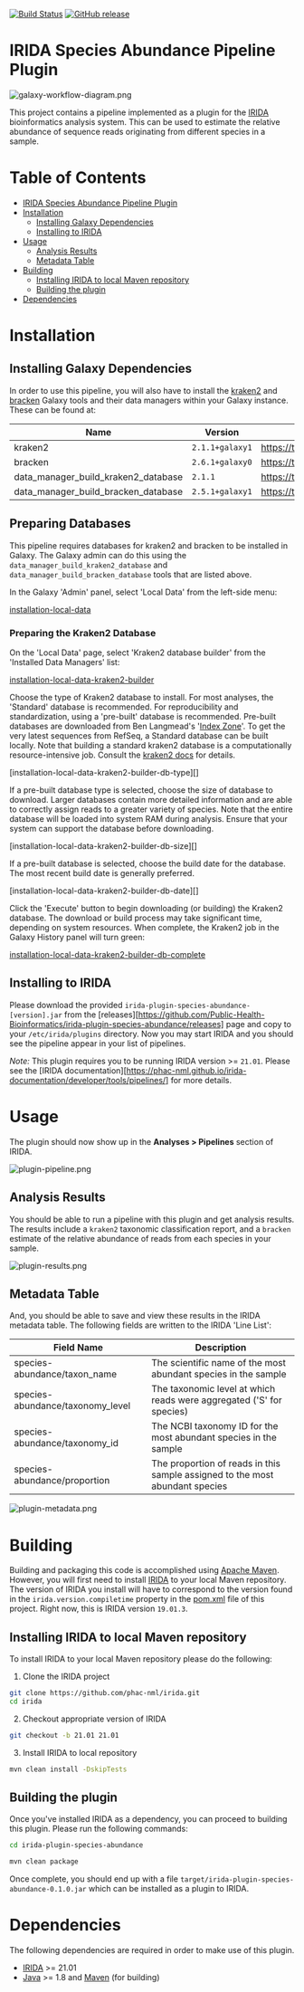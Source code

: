 [![Build Status](https://travis-ci.org/Public-Health-Bioinformatics/irida-plugin-species-abundance.svg?branch=master)](https://travis-ci.org/Public-Health-Bioinformatics/irida-plugin-species-abundance)
[![GitHub release](https://img.shields.io/github/release/public-health-bioinformatics/irida-plugin-species-abundance.svg)](https://github.com/public-health-bioinformatics/irida-plugin-species-abundance/releases/latest)

# IRIDA Species Abundance Pipeline Plugin

![galaxy-workflow-diagram.png][]

This project contains a pipeline implemented as a plugin for the [IRIDA][] bioinformatics analysis system. 
This can be used to estimate the relative abundance of sequence reads originating from different species in a sample.

# Table of Contents

   * [IRIDA Species Abundance Pipeline Plugin](#irida-example-pipeline-plugin)
   * [Installation](#installation)
      * [Installing Galaxy Dependencies](#installing-galaxy-dependencies)
      * [Installing to IRIDA](#installing-to-irida)
   * [Usage](#usage)
      * [Analysis Results](#analysis-results)
      * [Metadata Table](#metadata-table)
   * [Building](#building)
      * [Installing IRIDA to local Maven repository](#installing-irida-to-local-maven-repository)
      * [Building the plugin](#building-the-plugin)
   * [Dependencies](#dependencies)

# Installation

## Installing Galaxy Dependencies

In order to use this pipeline, you will also have to install the [kraken2][] and [bracken][] Galaxy tools and their data 
managers within your Galaxy instance. These can be found at:

| Name                               | Version               | Galaxy Tool                                                                                |
|------------------------------------|-----------------------|--------------------------------------------------------------------------------------------|
| kraken2                            | `2.1.1+galaxy1`       | <https://toolshed.g2.bx.psu.edu/view/iuc/kraken2/e674066930b2>                             |
| bracken                            | `2.6.1+galaxy0`       | <https://toolshed.g2.bx.psu.edu/view/iuc/bracken/b08ac10aed96>                             |
| data_manager_build_kraken2_database| `2.1.1`               | <https://toolshed.g2.bx.psu.edu/view/iuc/data_manager_build_kraken2_database/2f27f3b86827> |
| data_manager_build_bracken_database| `2.5.1+galaxy1`       | <https://toolshed.g2.bx.psu.edu/view/iuc/data_manager_build_bracken_database/3c7d2c84cb09> |

## Preparing Databases

This pipeline requires databases for kraken2 and bracken to be installed in Galaxy. The Galaxy admin can do this using the `data_manager_build_kraken2_database` and
`data_manager_build_bracken_database` tools that are listed above.

In the Galaxy 'Admin' panel, select 'Local Data' from the left-side menu:

[installation-local-data][]

### Preparing the Kraken2 Database

On the 'Local Data' page, select 'Kraken2 database builder' from the 'Installed Data Managers' list:

[installation-local-data-kraken2-builder][]

Choose the type of Kraken2 database to install. For most analyses, the 'Standard' database is recommended. For reproducibility and standardization, using a
'pre-built' database is recommended. Pre-built databases are downloaded from Ben Langmead's '[Index Zone](https://benlangmead.github.io/aws-indexes/k2)'. To get the very latest sequences
from RefSeq, a Standard database can be built locally. Note that building a standard kraken2 database is a computationally resource-intensive job. Consult the
[kraken2 docs](https://github.com/DerrickWood/kraken2/wiki/Manual) for details.

[installation-local-data-kraken2-builder-db-type][]

If a pre-built database type is selected, choose the size of database to download. Larger databases contain more detailed information and are able to correctly assign reads to a greater
variety of species. Note that the entire database will be loaded into system RAM during analysis. Ensure that your system can support the database before downloading.

[installation-local-data-kraken2-builder-db-size][]

If a pre-built database is selected, choose the build date for the database. The most recent build date is generally preferred.

[installation-local-data-kraken2-builder-db-date][]

Click the 'Execute' button to begin downloading (or building) the Kraken2 database. The download or build process may take significant time, depending on system resources. When complete, the
Kraken2 job in the Galaxy History panel will turn green:

[installation-local-data-kraken2-builder-db-complete][]

## Installing to IRIDA

Please download the provided `irida-plugin-species-abundance-[version].jar` from the [releases][https://github.com/Public-Health-Bioinformatics/irida-plugin-species-abundance/releases]
page and copy to your  `/etc/irida/plugins` directory.  Now you may start IRIDA and you should see the pipeline appear in your list of pipelines.

*Note:* This plugin requires you to be running IRIDA version >= `21.01`. Please see the [IRIDA documentation][https://phac-nml.github.io/irida-documentation/developer/tools/pipelines/] for more details.

# Usage

The plugin should now show up in the **Analyses > Pipelines** section of IRIDA.

![plugin-pipeline.png][]  

## Analysis Results

You should be able to run a pipeline with this plugin and get analysis results. The results include a `kraken2` taxonomic
classification report, and a `bracken` estimate of the relative abundance of reads from each species in your sample.

![plugin-results.png][]

## Metadata Table

And, you should be able to save and view these results in the IRIDA metadata table. The following fields are written to
the IRIDA 'Line List':

| Field Name                       | Description                                                                  |
|----------------------------------|------------------------------------------------------------------------------|
| species-abundance/taxon_name     | The scientific name of the most abundant species in the sample               |
| species-abundance/taxonomy_level | The taxonomic level at which reads were aggregated ('S' for species)         |
| species-abundance/taxonomy_id    | The NCBI taxonomy ID for the most abundant species in the sample             |
| species-abundance/proportion     | The proportion of reads in this sample assigned to the most abundant species |


![plugin-metadata.png][]

# Building

Building and packaging this code is accomplished using [Apache Maven][maven]. However, you will first need to install [IRIDA][] to your local Maven repository. The version of IRIDA you install will have to correspond to the version found in the `irida.version.compiletime` property in the [pom.xml][] file of this project. Right now, this is IRIDA version `19.01.3`.

## Installing IRIDA to local Maven repository

To install IRIDA to your local Maven repository please do the following:

1. Clone the IRIDA project

```bash
git clone https://github.com/phac-nml/irida.git
cd irida
```

2. Checkout appropriate version of IRIDA

```bash
git checkout -b 21.01 21.01
```

3. Install IRIDA to local repository

```bash
mvn clean install -DskipTests
```

## Building the plugin

Once you've installed IRIDA as a dependency, you can proceed to building this plugin. Please run the following commands:

```bash
cd irida-plugin-species-abundance

mvn clean package
```

Once complete, you should end up with a file `target/irida-plugin-species-abundance-0.1.0.jar` which can be installed as a plugin to IRIDA.

# Dependencies

The following dependencies are required in order to make use of this plugin.

* [IRIDA][] >= 21.01
* [Java][] >= 1.8 and [Maven][maven] (for building)



[maven]: https://maven.apache.org/
[IRIDA]: http://irida.ca/
[Galaxy]: https://galaxyproject.org/
[Java]: https://www.java.com/
[kraken2]: https://github.com/DerrickWood/kraken2
[bracken]: https://github.com/jenniferlu717/Bracken
[irida-pipeline]: https://irida.corefacility.ca/documentation/developer/tools/pipelines/
[irida-pipeline-galaxy]: https://irida.corefacility.ca/documentation/developer/tools/pipelines/#galaxy-workflow-development
[irida-wf-ga2xml]: https://github.com/phac-nml/irida-wf-ga2xml
[pom.xml]: pom.xml
[workflows-dir]: src/main/resources/workflows
[workflow-structure]: src/main/resources/workflows/0.1.0/irida_workflow_structure.ga
[speciesabundance-plugin-java]: src/main/java/ca/corefacility/bioinformatics/irida/plugins/SpeciesAbundancePlugin.java
[irida-plugin-java]: https://github.com/phac-nml/irida/tree/development/src/main/java/ca/corefacility/bioinformatics/irida/plugins/IridaPlugin.java
[irida-updater]: src/main/java/ca/corefacility/bioinformatics/irida/plugins/SpeciesAbundancePluginUpdater.java
[irida-setup]: https://irida.corefacility.ca/documentation/administrator/index.html
[properties]: https://en.wikipedia.org/wiki/.properties
[messages]: src/main/resources/workflows/0.1.0/messages_en.properties
[maven-min-pom]: https://maven.apache.org/guides/introduction/introduction-to-the-pom.html#Minimal_POM
[pf4j-start]: https://pf4j.org/doc/getting-started.html
[installation-local-data]: doc/images/installation-local-data.png
[installation-local-data-kraken2-builder]: doc/images/installation-local-data-kraken2-builder.png
[intallation-local-data-kraken2-builder-db-type]: doc/images/installation-local-data-kraken2-builder-db-type.png
[intallation-local-data-kraken2-builder-db-size]: doc/images/installation-local-data-kraken2-builder-db-size.png
[intallation-local-data-kraken2-builder-db-date]: doc/images/installation-local-data-kraken2-builder-db-date.png
[installation-local-data-kraken2-builder-db-complete]: doc/images/installation-local-data-kraken2-builder-db-complete
[plugin-results.png]: doc/images/plugin-results.png
[plugin-pipeline.png]: doc/images/plugin-pipeline.png
[plugin-metadata.png]: doc/images/plugin-metadata.png
[pipeline-parameters.png]: doc/images/pipeline-parameters.png
[plugin-save-results.png]: doc/images/plugin-save-results.png
[galaxy-workflow-diagram.png]: doc/images/galaxy-workflow-diagram.png
